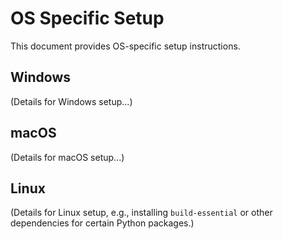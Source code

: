 # OS Specific Setup

This document provides OS-specific setup instructions.

## Windows

(Details for Windows setup...)

## macOS

(Details for macOS setup...)

## Linux

(Details for Linux setup, e.g., installing `build-essential` or other dependencies for certain Python packages.)

